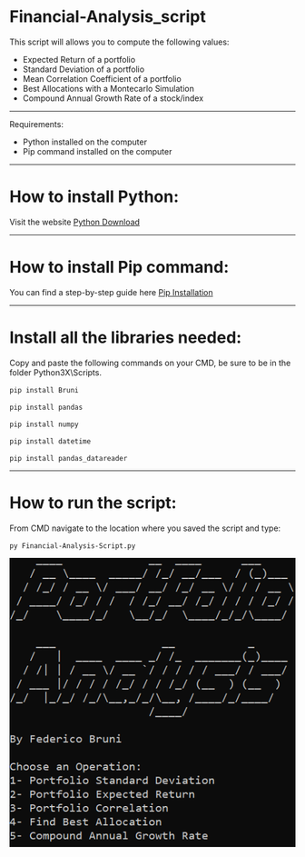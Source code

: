 # Financial-Analysis_script
This script will allows you to compute the following values:

- Expected Return of a portfolio
- Standard Deviation of a portfolio
- Mean Correlation Coefficient of a portfolio
- Best Allocations with a Montecarlo Simulation
- Compound Annual Growth Rate of a stock/index

--------------------------------------

Requirements:
- Python installed on the computer
- Pip command installed on the computer

--------------------------------------

# How to install Python: 

Visit the website [Python Download](https://www.python.org/downloads/)

--------------------------------------

# How to install Pip command:

You can find a step-by-step guide here [Pip Installation](https://www.liquidweb.com/kb/install-pip-windows/)

--------------------------------------
# Install all the libraries needed:
Copy and paste the following commands on your CMD, be sure to be in the folder Python3X\Scripts.

```
pip install Bruni
```
```
pip install pandas
```
```
pip install numpy
```
```
pip install datetime
```
```
pip install pandas_datareader
```

--------------------------------------

# How to run the script:
From CMD navigate to the location where you saved the script and type:
```
py Financial-Analysis-Script.py
```

![Screenshot](https://github.com/DedericoBruni/Financial-Analysis-Script/blob/49f574ad2aba539209b7f66771a24185968b7436/Pictures/Immagine%202022-05-25%20111910.png)


